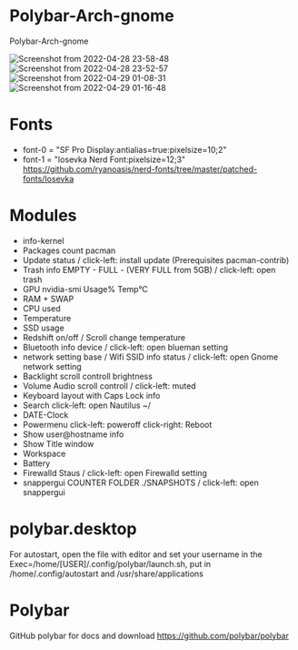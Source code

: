 # Polybar-Arch-gnome
Polybar-Arch-gnome

![Screenshot from 2022-04-28 23-58-48](https://user-images.githubusercontent.com/103053714/165861160-a85aefc5-f746-4a04-ac07-2ff723ad218c.png)
![Screenshot from 2022-04-28 23-52-57](https://user-images.githubusercontent.com/103053714/165860696-bcf5715b-3c5f-4948-88d1-6df047519f8a.png)
![Screenshot from 2022-04-29 01-08-31](https://user-images.githubusercontent.com/103053714/165867445-1d287ad3-1dbc-4eb1-9356-9f515efeff0e.png)
![Screenshot from 2022-04-29 01-16-48](https://user-images.githubusercontent.com/103053714/165867435-50d964c7-b4b4-4452-9f59-455dbc383b13.png)


# Fonts 
- font-0 = "SF Pro Display:antialias=true:pixelsize=10;2"
- font-1 = "Iosevka Nerd Font:pixelsize=12;3" https://github.com/ryanoasis/nerd-fonts/tree/master/patched-fonts/Iosevka


# Modules
- info-kernel 
- Packages count pacman
- Update status / click-left: install update (Prerequisites pacman-contrib) 
- Trash info EMPTY - FULL - (VERY FULL from 5GB) /  click-left: open trash 
- GPU nvidia-smi Usage% Temp°C
- RAM + SWAP
- CPU used
- Temperature
- SSD usage 
- Redshift on/off / Scroll change temperature
- Bluetooth info device / click-left: open blueman setting
- network setting base / Wifi SSID info status / click-left: open Gnome network setting
- Backlight scroll controll brightness
- Volume Audio scroll controll / click-left: muted
- Keyboard layout with Caps Lock info
- Search click-left: open Nautilus ~/
- DATE-Clock
- Powermenu click-left: poweroff click-right: Reboot
- Show user@hostname info
- Show Title window
- Workspace
- Battery
- Firewalld Staus / click-left: open Firewalld setting
- snappergui COUNTER FOLDER ./SNAPSHOTS / click-left: open snappergui


# polybar.desktop
For autostart, open the file with editor and set your username in the Exec=/home/[USER]/.config/polybar/launch.sh, put in /home/.config/autostart and /usr/share/applications 

# Polybar
GitHub polybar for docs and download https://github.com/polybar/polybar


